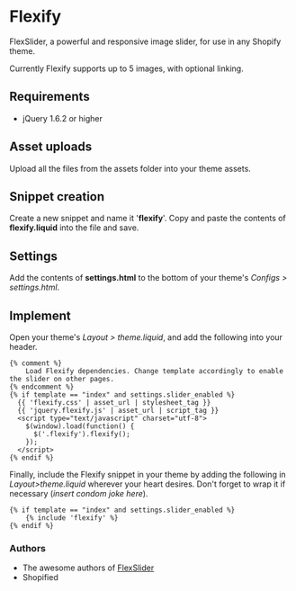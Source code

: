 # Flexify

FlexSlider, a powerful and responsive image slider, for use in any Shopify theme.

Currently Flexify supports up to 5 images, with optional linking.

## Requirements

- jQuery 1.6.2 or higher

## Asset uploads

Upload all the files from the assets folder into your theme assets.

## Snippet creation

Create a new snippet and name it '**flexify**'. Copy and paste the contents of **flexify.liquid** into the file and save.

## Settings

Add the contents of **settings.html** to the bottom of your theme's _Configs > settings.html_.

## Implement

Open your theme's _Layout > theme.liquid_, and add the following into your header.

```liquid
{% comment %}
	Load Flexify dependencies. Change template accordingly to enable the slider on other pages.
{% endcomment %}
{% if template == "index" and settings.slider_enabled %}
  {{ 'flexify.css' | asset_url | stylesheet_tag }}
  {{ 'jquery.flexify.js' | asset_url | script_tag }}
  <script type="text/javascript" charset="utf-8">
    $(window).load(function() {
      $('.flexify').flexify();
    });
  </script>
{% endif %}
```

Finally, include the Flexify snippet in your theme by adding the following in _Layout>theme.liquid_ wherever your heart desires. Don't forget to wrap it if necessary (_insert condom joke here_).

```liquid
{% if template == "index" and settings.slider_enabled %}
	{% include 'flexify' %}
{% endif %}
```

###	Authors

- The awesome authors of [FlexSlider](https://github.com/woothemes/FlexSlider)
- Shopified 